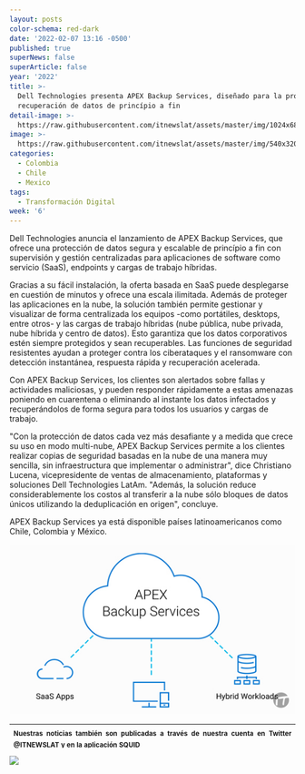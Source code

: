 ```yaml
---
layout: posts
color-schema: red-dark
date: '2022-02-07 13:16 -0500'
published: true
superNews: false
superArticle: false
year: '2022'
title: >-
  Dell Technologies presenta APEX Backup Services, diseñado para la protección y
  recuperación de datos de princípio a fin
detail-image: >-
  https://raw.githubusercontent.com/itnewslat/assets/master/img/1024x680/apex-backup-g.jpg
image: >-
  https://raw.githubusercontent.com/itnewslat/assets/master/img/540x320/apex-backup-p.jpg
categories:
  - Colombia
  - Chile
  - Mexico
tags:
  - Transformación Digital
week: '6'
---
```

Dell Technologies anuncia el lanzamiento de APEX Backup Services, que ofrece una protección de datos segura y escalable de princípio a fin con supervisión y gestión centralizadas para aplicaciones de software como servicio (SaaS), endpoints y cargas de trabajo híbridas.
 
Gracias a su fácil instalación, la oferta basada en SaaS puede desplegarse en cuestión de minutos y ofrece una escala ilimitada. Además de proteger las aplicaciones en la nube, la solución también permite gestionar y visualizar de forma centralizada los equipos -como portátiles, desktops, entre otros- y las cargas de trabajo híbridas (nube pública, nube privada, nube híbrida y centro de datos). Esto garantiza que los datos corporativos estén siempre protegidos y sean recuperables. Las funciones de seguridad resistentes ayudan a proteger contra los ciberataques y el ransomware con detección instantánea, respuesta rápida y recuperación acelerada.
 
Con APEX Backup Services, los clientes son alertados sobre fallas y actividades maliciosas, y pueden responder rápidamente a estas amenazas poniendo en cuarentena o eliminando al instante los datos infectados y recuperándolos de forma segura para todos los usuarios y cargas de trabajo.
 
"Con la protección de datos cada vez más desafiante y a medida que crece su uso en modo multi-nube, APEX Backup Services permite a los clientes realizar copias de seguridad basadas en la nube de una manera muy sencilla, sin infraestructura que implementar o administrar", dice Christiano Lucena, vicepresidente de ventas de almacenamiento, plataformas y soluciones Dell Technologies LatAm. "Además, la solución reduce considerablemente los costos al transferir a la nube sólo bloques de datos únicos utilizando la deduplicación en origen", concluye.
 
APEX Backup Services ya está disponible países latinoamericanos como Chile, Colombia y México.

![](https://raw.githubusercontent.com/itnewslat/assets/master/img/540x320/apex-backup-p.jpg)

<table style="height: 42px;" width="569">
<tbody>
<tr>
<td style="text-align: justify;"><sub><strong>Nuestras noticias también son publicadas a través de nuestra cuenta en Twitter <a href="https://twitter.com/itnewslat?lang=es">@ITNEWSLAT</a> y en la aplicación <a href="https://squidapp.co/en/">SQUID</a></strong></sub></td>
</tr>
</tbody>
</table>

<img src="https://tracker.metricool.com/c3po.jpg?hash=56f88a41e39ab42c063cc51676587a04"/>